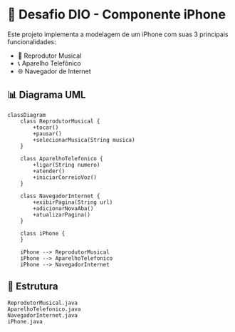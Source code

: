 # 📱 Desafio DIO - Componente iPhone

Este projeto implementa a modelagem de um iPhone com suas 3 principais funcionalidades:

- 🎵 Reprodutor Musical  
- 📞 Aparelho Telefônico  
- 🌐 Navegador de Internet  

## 📊 Diagrama UML

```mermaid
classDiagram
    class ReprodutorMusical {
        +tocar()
        +pausar()
        +selecionarMusica(String musica)
    }

    class AparelhoTelefonico {
        +ligar(String numero)
        +atender()
        +iniciarCorreioVoz()
    }

    class NavegadorInternet {
        +exibirPagina(String url)
        +adicionarNovaAba()
        +atualizarPagina()
    }

    class iPhone {
    }

    iPhone --> ReprodutorMusical
    iPhone --> AparelhoTelefonico
    iPhone --> NavegadorInternet
```

## 📁 Estrutura

```
ReprodutorMusical.java  
AparelhoTelefonico.java  
NavegadorInternet.java  
iPhone.java
```
